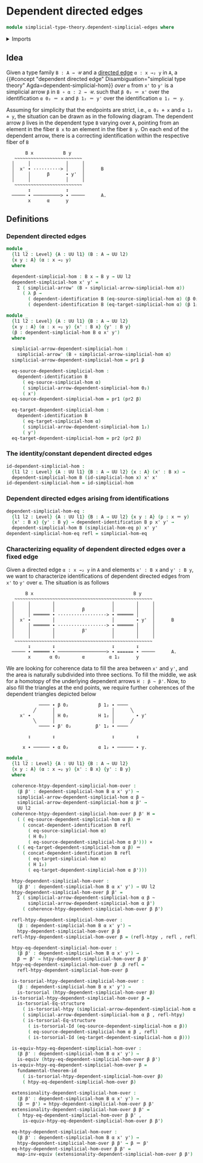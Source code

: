 # Dependent directed edges

```agda
module simplicial-type-theory.dependent-simplicial-edges where
```

<details><summary>Imports</summary>

```agda
open import foundation.cartesian-product-types
open import foundation.contractible-types
open import foundation.dependent-identifications
open import foundation.dependent-pair-types
open import foundation.equality-dependent-pair-types
open import foundation.equivalences
open import foundation.function-extensionality
open import foundation.function-types
open import foundation.fundamental-theorem-of-identity-types
open import foundation.homotopies
open import foundation.homotopy-induction
open import foundation.identity-types
open import foundation.structure-identity-principle
open import foundation.torsorial-type-families
open import foundation.universe-levels

open import orthogonal-factorization-systems.extensions-of-maps

open import simplicial-type-theory.action-on-directed-edges-functions
open import simplicial-type-theory.directed-edges
open import simplicial-type-theory.directed-interval-type
open import simplicial-type-theory.simplicial-arrows
```

</details>

## Idea

Given a type family `B : A → 𝒰` and a
[directed edge](simplicial-type-theory.directed-edges.md) `α : x →₂ y` in `A`, a
{{#concept "dependent directed edge" Disambiguation="simplicial type theory" Agda=dependent-simplicial-hom}}
_over_ `α` from `x'` to `y'` is a simplicial arrow `β` in `B ∘ α : 𝟚 → 𝒰`. such
that `β 0₂ ＝ x'` over the identification `α 0₂ ＝ x` and `β 1₂ ＝ y'` over the
identification `α 1₂ ＝ y`.

Assuming for simplicity that the endpoints are strict, i.e., `α 0₂ ≐ x` and
`α 1₂ ≐ y`, the situation can be drawn as in the following diagram. The
dependent arrow `β` lives in the dependent type `B` varying over `A`, pointing
from an element in the fiber `B x` to an element in the fiber `B y`. On each end
of the dependent arrow, there is a correcting identification within the
respective fiber of `B`

```text
       B x           B y
   ~~~~~~~~~~~~~~~~~~~~~~~~~
  │     │             │     │
  │  x' ∙ ··········> │     │      B
  │     │      β      ∙ y'  │
  │     │             │     │
   ~~~~~~~~~~~~~~~~~~~~~~~~~
        ↧             ↧
  ───── ∙ ──────────> ∙ ─────      A.
        x      α      y
```

## Definitions

### Dependent directed edges

```agda
module _
  {l1 l2 : Level} {A : UU l1} (B : A → UU l2)
  {x y : A} (α : x →₂ y)
  where

  dependent-simplicial-hom : B x → B y → UU l2
  dependent-simplicial-hom x' y' =
    Σ ( simplicial-arrow' (B ∘ simplicial-arrow-simplicial-hom α))
      ( λ β →
        ( dependent-identification B (eq-source-simplicial-hom α) (β 0₂) x') ×
        ( dependent-identification B (eq-target-simplicial-hom α) (β 1₂) y'))

module _
  {l1 l2 : Level} {A : UU l1} {B : A → UU l2}
  {x y : A} (α : x →₂ y) {x' : B x} {y' : B y}
  (β : dependent-simplicial-hom B α x' y')
  where

  simplicial-arrow-dependent-simplicial-hom :
    simplicial-arrow' (B ∘ simplicial-arrow-simplicial-hom α)
  simplicial-arrow-dependent-simplicial-hom = pr1 β

  eq-source-dependent-simplicial-hom :
    dependent-identification B
      ( eq-source-simplicial-hom α)
      ( simplicial-arrow-dependent-simplicial-hom 0₂)
      ( x')
  eq-source-dependent-simplicial-hom = pr1 (pr2 β)

  eq-target-dependent-simplicial-hom :
    dependent-identification B
      ( eq-target-simplicial-hom α)
      ( simplicial-arrow-dependent-simplicial-hom 1₂)
      ( y')
  eq-target-dependent-simplicial-hom = pr2 (pr2 β)
```

### The identity/constant dependent directed edges

```agda
id-dependent-simplicial-hom :
  {l1 l2 : Level} {A : UU l1} {B : A → UU l2} {x : A} (x' : B x) →
  dependent-simplicial-hom B (id-simplicial-hom x) x' x'
id-dependent-simplicial-hom = id-simplicial-hom
```

### Dependent directed edges arising from identifications

```agda
dependent-simplicial-hom-eq :
  {l1 l2 : Level} {A : UU l1} {B : A → UU l2} {x y : A} (p : x ＝ y)
  {x' : B x} {y' : B y} → dependent-identification B p x' y' →
  dependent-simplicial-hom B (simplicial-hom-eq p) x' y'
dependent-simplicial-hom-eq refl = simplicial-hom-eq
```

### Characterizing equality of dependent directed edges over a fixed edge

Given a directed edge `α : x →₂ y` in `A` and elements `x' : B x` and
`y' : B y`, we want to characterize identifications of dependent directed edges
from `x'` to `y'` over `α`. The situation is as follows

```text
       B x                                     B y
   ~~~~~~~~~~~~~~~~~~~~~~~~~~~~~~~~~~~~~~~~~~~~~~~~~~~
  │     │        │                     │        │     │
  │     │        │          β          │        │     │
  │     │ ══════ ∙ ··················> ∙ ══════ │     │
  │  x' ∙        │                     │        ∙ y'  │      B
  │     │ ══════ ∙ ··················> ∙ ══════ │     │
  │     │        │          β'         │        │     │
  │     │        │                     │        │     │
   ~~~~~~~~~~~~~~~~~~~~~~~~~~~~~~~~~~~~~~~~~~~~~~~~~~~
        ↧        ↧                     ↧        ↧
  ───── ∙ ══════ ∙ ──────────────────> ∙ ====== ∙ ─────      A.
        x       α 0₂        α         α 1₂      y
```

We are looking for coherence data to fill the area between `x'` and `y'`, and
the area is naturally subdivided into three sections. To fill the middle, we ask
for a homotopy of the underlying dependent arrows `H : β ~ β'`. Now, to also
fill the triangles at the end points, we require further coherences of the
dependent triangles depicted below

```text
            ──── ∙ β 0₂           β 1₂ ∙ ────
          ╱      │                     │      ╲
     x' ∙        │ H 0₂           H 1₂ │        ∙ y'
          ╲      │                     │      ╱
            ──── ∙ β' 0₂         β' 1₂ ∙ ────

        ↧        ↧                     ↧        ↧

      x ∙ ────── ∙ α 0₂           α 1₂ ∙ ────── ∙ y.
```

```agda
module _
  {l1 l2 : Level} {A : UU l1} {B : A → UU l2}
  {x y : A} (α : x →₂ y) {x' : B x} {y' : B y}
  where

  coherence-htpy-dependent-simplicial-hom-over :
    (β β' : dependent-simplicial-hom B α x' y') →
    simplicial-arrow-dependent-simplicial-hom α β ~
    simplicial-arrow-dependent-simplicial-hom α β' →
    UU l2
  coherence-htpy-dependent-simplicial-hom-over β β' H =
    ( ( eq-source-dependent-simplicial-hom α β) ＝
      ( concat-dependent-identification B refl
        ( eq-source-simplicial-hom α)
        ( H 0₂)
        ( eq-source-dependent-simplicial-hom α β'))) ×
    ( ( eq-target-dependent-simplicial-hom α β) ＝
      ( concat-dependent-identification B refl
        ( eq-target-simplicial-hom α)
        ( H 1₂)
        ( eq-target-dependent-simplicial-hom α β')))

  htpy-dependent-simplicial-hom-over :
    (β β' : dependent-simplicial-hom B α x' y') → UU l2
  htpy-dependent-simplicial-hom-over β β' =
    Σ ( simplicial-arrow-dependent-simplicial-hom α β ~
        simplicial-arrow-dependent-simplicial-hom α β')
      ( coherence-htpy-dependent-simplicial-hom-over β β')

  refl-htpy-dependent-simplicial-hom-over :
    (β : dependent-simplicial-hom B α x' y') →
    htpy-dependent-simplicial-hom-over β β
  refl-htpy-dependent-simplicial-hom-over β = (refl-htpy , refl , refl)

  htpy-eq-dependent-simplicial-hom-over :
    (β β' : dependent-simplicial-hom B α x' y') →
    β ＝ β' → htpy-dependent-simplicial-hom-over β β'
  htpy-eq-dependent-simplicial-hom-over β .β refl =
    refl-htpy-dependent-simplicial-hom-over β

  is-torsorial-htpy-dependent-simplicial-hom-over :
    (β : dependent-simplicial-hom B α x' y') →
    is-torsorial (htpy-dependent-simplicial-hom-over β)
  is-torsorial-htpy-dependent-simplicial-hom-over β =
    is-torsorial-Eq-structure
      ( is-torsorial-htpy (simplicial-arrow-dependent-simplicial-hom α β))
      ( simplicial-arrow-dependent-simplicial-hom α β , refl-htpy)
      ( is-torsorial-Eq-structure
        ( is-torsorial-Id (eq-source-dependent-simplicial-hom α β))
        ( eq-source-dependent-simplicial-hom α β , refl)
        ( is-torsorial-Id (eq-target-dependent-simplicial-hom α β)))

  is-equiv-htpy-eq-dependent-simplicial-hom-over :
    (β β' : dependent-simplicial-hom B α x' y') →
    is-equiv (htpy-eq-dependent-simplicial-hom-over β β')
  is-equiv-htpy-eq-dependent-simplicial-hom-over β =
    fundamental-theorem-id
      ( is-torsorial-htpy-dependent-simplicial-hom-over β)
      ( htpy-eq-dependent-simplicial-hom-over β)

  extensionality-dependent-simplicial-hom-over :
    (β β' : dependent-simplicial-hom B α x' y') →
    (β ＝ β') ≃ htpy-dependent-simplicial-hom-over β β'
  extensionality-dependent-simplicial-hom-over β β' =
    ( htpy-eq-dependent-simplicial-hom-over β β' ,
      is-equiv-htpy-eq-dependent-simplicial-hom-over β β')

  eq-htpy-dependent-simplicial-hom-over :
    (β β' : dependent-simplicial-hom B α x' y') →
    htpy-dependent-simplicial-hom-over β β' → β ＝ β'
  eq-htpy-dependent-simplicial-hom-over β β' =
    map-inv-equiv (extensionality-dependent-simplicial-hom-over β β')
```
